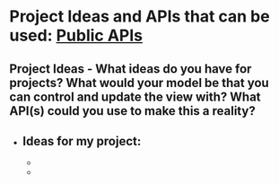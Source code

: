# Project Ideas and APIs that can be used: [Public APIs](https://github.com/public-apis/public-apis)

## Project Ideas - What ideas do you have for projects? What would your model be that you can control and update the view with? What API(s) could you use to make this a reality?

* Ideas for my project:
  - 

  - 
  
  - 
